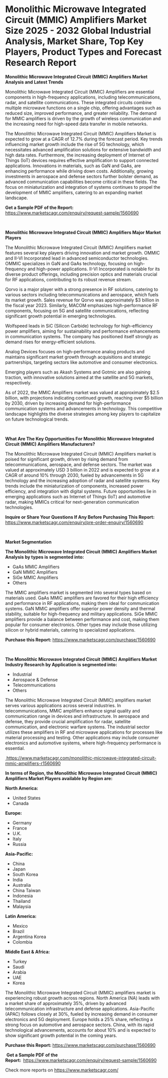 <p><h1>Monolithic Microwave Integrated Circuit (MMIC) Amplifiers Market Size 2025 - 2032 Global Industrial Analysis, Market Share, Top Key Players, Product Types and Forecast Research Report</h1></p><p><strong>Monolithic Microwave Integrated Circuit (MMIC) Amplifiers Market Analysis and Latest Trends</strong></p>
<p><p>Monolithic Microwave Integrated Circuit (MMIC) Amplifiers are essential components in high-frequency applications, including telecommunications, radar, and satellite communications. These integrated circuits combine multiple microwave functions on a single chip, offering advantages such as reduced size, improved performance, and greater reliability. The demand for MMIC amplifiers is driven by the growth of wireless communication and the increasing need for high-speed data transfer in mobile networks.</p><p>The Monolithic Microwave Integrated Circuit (MMIC) Amplifiers Market is expected to grow at a CAGR of 12.7% during the forecast period. Key trends influencing market growth include the rise of 5G technology, which necessitates advanced amplification solutions for extensive bandwidth and high data rates. Furthermore, the increasing deployment of Internet of Things (IoT) devices requires effective amplification to support connected applications. Innovations in materials, such as GaN and GaAs, are enhancing performance while driving down costs. Additionally, growing investments in aerospace and defense sectors further bolster demand, as advanced communication capabilities become critical in these fields. The focus on miniaturization and integration of systems continues to propel the development of MMIC amplifiers, catering to an expanding market landscape.</p></p>
<p><strong>Get a Sample PDF of the Report:&nbsp;</strong> <a href="https://www.marketscagr.com/enquiry/request-sample/1560690?utm_campaign=2313&utm_medium=2&utm_source=Github&utm_content=ia&utm_term=15022025&utm_id=monolithic-microwave-integrated-circuit-mmic-amplifiers">https://www.marketscagr.com/enquiry/request-sample/1560690</a></p>
<p>&nbsp;</p>
<p><strong>Monolithic Microwave Integrated Circuit (MMIC) Amplifiers Major Market Players</strong></p>
<p><p>The Monolithic Microwave Integrated Circuit (MMIC) Amplifiers market features several key players driving innovation and market growth. OMMIC and II-VI Incorporated lead in advanced semiconductor technologies. OMMIC specializes in GaN and GaAs technology, focusing on high-frequency and high-power applications. II-VI Incorporated is notable for its diverse product offerings, including precision optics and materials crucial for RF applications, contributing to its robust revenue stream.</p><p>Qorvo is a major player with a strong presence in RF solutions, catering to various sectors including telecommunications and aerospace, which fuels its market growth. Sales revenue for Qorvo was approximately $3 billion in the fiscal year 2023. Similarly, MACOM emphasizes high-performance RF components, focusing on 5G and satellite communications, reflecting significant growth potential in emerging technologies.</p><p>Wolfspeed leads in SiC (Silicon Carbide) technology for high-efficiency power amplifiers, aiming for sustainability and performance enhancements in communication systems. The company has positioned itself strongly as demand rises for energy-efficient solutions.</p><p>Analog Devices focuses on high-performance analog products and maintains significant market growth through acquisitions and strategic partnerships, targeting sectors like automotive and consumer electronics. </p><p>Emerging players such as Akash Systems and Gotmic are also gaining traction, with innovative solutions aimed at the satellite and 5G markets, respectively. </p><p>As of 2022, the MMIC Amplifiers market was valued at approximately $2.5 billion, with projections indicating continued growth, reaching over $5 billion by 2030, driven by increasing demand for high-performance communication systems and advancements in technology. This competitive landscape highlights the diverse strategies among key players to capitalize on future technological trends.</p></p>
<p>&nbsp;</p>
<p><strong>What Are The Key Opportunities For Monolithic Microwave Integrated Circuit (MMIC) Amplifiers Manufacturers?</strong></p>
<p><p>The Monolithic Microwave Integrated Circuit (MMIC) Amplifiers market is poised for significant growth, driven by rising demand from telecommunications, aerospace, and defense sectors. The market was valued at approximately USD 3 billion in 2022 and is expected to grow at a CAGR of around 10% through 2030, fueled by advancements in 5G technology and the increasing adoption of radar and satellite systems. Key trends include the miniaturization of components, increased power efficiency, and integration with digital systems. Future opportunities lie in emerging applications such as Internet of Things (IoT) and automotive radar, making MMICs critical for next-generation communication technologies.</p></p>
<p><strong>Inquire or Share Your Questions If Any Before Purchasing This Report:</strong> <a href="https://www.marketscagr.com/enquiry/pre-order-enquiry/1560690?utm_campaign=2313&utm_medium=2&utm_source=Github&utm_content=ia&utm_term=15022025&utm_id=monolithic-microwave-integrated-circuit-mmic-amplifiers">https://www.marketscagr.com/enquiry/pre-order-enquiry/1560690</a></p>
<p>&nbsp;</p>
<p><strong>Market Segmentation</strong></p>
<p><strong>The Monolithic Microwave Integrated Circuit (MMIC) Amplifiers Market Analysis by types is segmented into:</strong></p>
<p><ul><li>GaAs MMIC Amplifiers</li><li>GaN MMIC Amplifiers</li><li>SiGe MMIC Amplifiers</li><li>Others</li></ul></p>
<p><p>The MMIC amplifiers market is segmented into several types based on materials used. GaAs MMIC amplifiers are favored for their high efficiency and performance in RF applications, making them ideal for communication systems. GaN MMIC amplifiers offer superior power density and thermal stability, suitable for high-frequency and military applications. SiGe MMIC amplifiers provide a balance between performance and cost, making them popular for consumer electronics. Other types may include those utilizing silicon or hybrid materials, catering to specialized applications.</p></p>
<p><strong>Purchase this Report:&nbsp;</strong><a href="https://www.marketscagr.com/purchase/1560690?utm_campaign=2313&utm_medium=2&utm_source=Github&utm_content=ia&utm_term=15022025&utm_id=monolithic-microwave-integrated-circuit-mmic-amplifiers">https://www.marketscagr.com/purchase/1560690</a></p>
<p>&nbsp;</p>
<p><strong>The Monolithic Microwave Integrated Circuit (MMIC) Amplifiers Market Industry Research by Application is segmented into:</strong></p>
<p><ul><li>Industrial</li><li>Aerospace & Defense</li><li>Telecommunications</li><li>Others</li></ul></p>
<p><p>The Monolithic Microwave Integrated Circuit (MMIC) amplifiers market serves various applications across several industries. In telecommunications, MMIC amplifiers enhance signal quality and communication range in devices and infrastructure. In aerospace and defense, they provide crucial amplification for radar, satellite communication, and electronic warfare systems. The industrial sector utilizes these amplifiers in RF and microwave applications for processes like material processing and testing. Other applications may include consumer electronics and automotive systems, where high-frequency performance is essential.</p></p>
<p><a href="https://www.marketscagr.com/monolithic-microwave-integrated-circuit-mmic-amplifiers-r1560690?utm_campaign=2313&utm_medium=2&utm_source=Github&utm_content=ia&utm_term=15022025&utm_id=monolithic-microwave-integrated-circuit-mmic-amplifiers">&nbsp;https://www.marketscagr.com/monolithic-microwave-integrated-circuit-mmic-amplifiers-r1560690</a></p>
<p><strong>In terms of Region, the Monolithic Microwave Integrated Circuit (MMIC) Amplifiers Market Players available by Region are:</strong></p>
<p>
    <p> <strong> North America: </strong>
        <ul>
            <li>United States</li>
            <li>Canada</li>
        </ul>
        </p> 
    <p> <strong> Europe: </strong>
        <ul>
            <li>Germany</li>
            <li>France</li>
            <li>U.K.</li>
            <li>Italy</li>
            <li>Russia</li>
        </ul>
        </p> 
    <p> <strong> Asia-Pacific: </strong>
        <ul>
            <li>China</li>
            <li>Japan</li>
            <li>South Korea</li>
            <li>India</li>
            <li>Australia</li>
            <li>China Taiwan</li>
            <li>Indonesia</li>
            <li>Thailand</li>
            <li>Malaysia</li>
        </ul>
        </p> 
    <p> <strong> Latin America: </strong>
        <ul>
            <li>Mexico</li>
            <li>Brazil</li>
            <li>Argentina Korea</li>
            <li>Colombia</li>
        </ul>
        </p> 
    <p> <strong> Middle East & Africa: </strong>
        <ul>
            <li>Turkey</li>
            <li>Saudi</li>
            <li>Arabia</li>
            <li>UAE</li>
            <li>Korea</li>
        </ul>
    </p>
    </p>
<p><p>The Monolithic Microwave Integrated Circuit (MMIC) amplifiers market is experiencing robust growth across regions. North America (NA) leads with a market share of approximately 35%, driven by advanced telecommunication infrastructure and defense applications. Asia-Pacific (APAC) follows closely at 30%, fueled by increasing demand in consumer electronics and 5G deployment. Europe holds a 25% share, reflecting a strong focus on automotive and aerospace sectors. China, with its rapid technological advancements, accounts for about 10% and is expected to show significant growth potential in the coming years.</p></p>
<p><strong>Purchase this Report: </strong><a href="https://www.marketscagr.com/purchase/1560690?utm_campaign=2313&utm_medium=2&utm_source=Github&utm_content=ia&utm_term=15022025&utm_id=monolithic-microwave-integrated-circuit-mmic-amplifiers">https://www.marketscagr.com/purchase/1560690</a></p>
<p>&nbsp;<strong>Get a Sample PDF of the Report:&nbsp;&nbsp;</strong><a href="https://www.marketscagr.com/enquiry/request-sample/1560690?utm_campaign=2313&utm_medium=2&utm_source=Github&utm_content=ia&utm_term=15022025&utm_id=monolithic-microwave-integrated-circuit-mmic-amplifiers">https://www.marketscagr.com/enquiry/request-sample/1560690</a></p>
<p><strong></strong></p>
<p>Check more reports on <a href="https://www.marketscagr.com/?utm_campaign=2313&utm_medium=2&utm_source=Github&utm_content=ia&utm_term=15022025&utm_id=monolithic-microwave-integrated-circuit-mmic-amplifiers">https://www.marketscagr.com/</a></p>